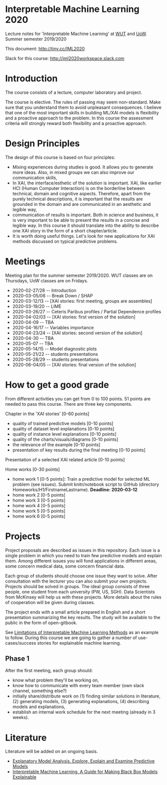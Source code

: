 # Interpretable Machine Learning 2020

Lecture notes for 'Interpretable Machine Learning' at [WUT](https://usosweb.usos.pw.edu.pl/kontroler.php?_action=katalog2/przedmioty/pokazPrzedmiot&kod=1120-IN000-MSP-0501) and [UoW](https://usosweb.uw.edu.pl/kontroler.php?_action=katalog2/przedmioty/pokazPrzedmiot&kod=1000-1M18WUM). Summer semester 2019/2020

This document: http://tiny.cc/IML2020

Slack for this course: http://iml2020workspace.slack.com

# Introduction

The course consists of a lecture, computer laboratory and project.

The course is elective. The rules of passing may seem non-standard. Make sure that you understand them to avoid unpleasant consequences.
I believe that one of the most important skills in building ML/XAI models is flexibility and a proactive approach to the problem. In this course the assessment criteria will strongly reward both flexibility and a proactive approach.

# Design Principles

The design of this course is based on four principles:

- Mixing experiences during studies is good. It allows you to generate more ideas. Also, in mixed groups we can also improve our communication skills,
- In XAI, the interface/esthetic of the solution is important. XAI, like earlier HCI (Human Computer Interaction) is on the borderline between technical, domain and cognitive aspects. Therefore, apart from the purely technical descriptions, it is important that the results are grounded in the domain and are communicated in an aesthetic and legible way, 
- communication of results is important. Both in science and business, it is very important to be able to present the results in a concise and legible way. In this course it should translate into the ability to describe one XAI story in the form of a short chapter/article.
- It is worth doing useful things. Let's look for new applications for XAI methods discussed on typical predictive problems.


# Meetings

Meeting plan for the summer semester 2019/2020. WUT classes are on Thursdays, UoW classes are on Fridays.

* 2020-02-27/28 -- Introduction
* 2020-03-05/06 --  Break Down / SHAP
* 2020-03-12/13 --   [XAI stories: first meeting, groups are assembles]
* 2020-03-19/20 --  LIME
* 2020-03-26/27 --  Ceteris Paribus profiles / Partial Dependence profiles
* 2020-04-02/03 --   [XAI stories: first version of the solution]
* 2020-04-09 --  TBA
* 2020-04-16/17 --  Variables importance
* 2020-04-23/24 --   [XAI stories: second version of the solution]
* 2020-04-30 --  TBA
* 2020-05-07 --  TBA
* 2020-05-14/15 --  Model diagnostic plots
* 2020-05-21/22 --  students presentations
* 2020-05-28/29 --  students presentations
* 2020-06-04/05 --  [XAI stories: final version of the solution]

# How to get a good grade

From different activities you can get from 0 to 100 points. 51 points are needed to pass this course.
There are three key components.

Chapter in the 'XAI stories' [0-60 points]
 - quality of trained predictive models [0-10 points]
 - quality of dataset level explanations [0-10 points]
 - quality of instance level explanations [0-10 points]
 - quality of the charts/visuals/diagrams [0-10 points]
 - the relevance of the example [0-10 points]
 - presentation of key results during the final meeting [0-10 points]

Presentation of a selected XAI related article [0-10 points]

Home works [0-30 points]
 - home work 1 [0-5 points]: Train a predictive model for selected ML problem (see issues). Submit knitr/notebook script to GitHub (directory Homeworks/H1/FirstnameLastname). **Deadline: 2020-03-12**
 - home work 2 [0-5 points]
 - home work 3 [0-5 points]
 - home work 4 [0-5 points]
 - home work 5 [0-5 points]
 - home work 6 [0-5 points]


# Projects

Project proposals are described as issues in this repository. Each issue is a single problem in which you need to train few predictive models and explain them. Among different issues you will fond applications in different areas, some concern medical data, some concern financial data. 

Each group of students should choose one issue they want to solve. After consultation with the lecturer you can also submit your own projects.
Projects should be solved in groups. The ideal group consists of three people, one student from each university (PW, US, SGH).
Data Scientists from McKinsey will  help us with these projects. More details about the rules of cooperation will be given during classes.

The project ends with a small article prepared in English and a short presentation summarizing the key results. The study will be available to the public in the form of open-gitbook. 

See [Limitations of Interpretable Machine Learning Methods](https://compstat-lmu.github.io/iml_methods_limitations/) as an example to follow. During this course we are going to gather a number of use-cases/success stories for explainable machine learning.

## Phase 1

After the first meeting, each group should:

- know what problem they'll be working on,
- know how to communicate with every team member (own slack channel, something else?)
- initially share/distribute work on (1) finding similar solutions in literature, (2) generating models, (3) generating explanations, (4) describing models and explanations, 
- establish an internal work schedule for the next meeting (already in 3 weeks).


# Literature

Literature will be added on an ongoing basis. 

* [Explanatory Model Analysis. Explore, Explain and Examine Predictive Models](https://pbiecek.github.io/ema/)
* [Interpretable Machine Learning. A Guide for Making Black Box Models Explainable](https://christophm.github.io/interpretable-ml-book/)
